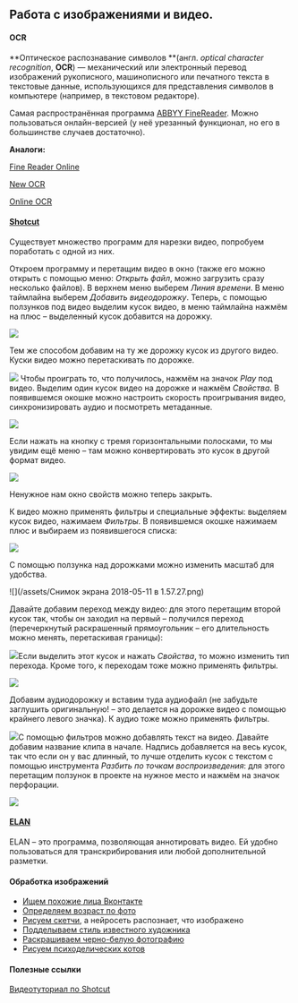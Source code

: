 ## Работа с изображениями и видео.

#### OCR

**Оптическое распознавание символов **\(англ. _optical character recognition_, **OCR**\) — механический или электронный перевод изображений рукописного, машинописного или печатного текста в текстовые данные, использующихся для представления символов в компьютере \(например, в текстовом редакторе\).

Самая распространённая программа [ABBYY FineReader](https://www.abbyy.com/ru-ru/finereader/). Можно пользоваться онлайн-версией \(у неё урезанный функционал, но его в большинстве случаев достаточно\).

**Аналоги:**

[Fine Reader Online](https://finereaderonline.com/ru-ru)

[New OCR](http://www.newocr.com/)

[Online OCR](https://www.onlineocr.net/)

#### [Shotcut](https://www.shotcut.org/download/)

Существует множество программ для нарезки видео, попробуем поработать с одной из них.

Откроем программу и перетащим видео в окно \(также его можно открыть с помощью меню: _Открыть файл_, можно загрузить сразу несколько файлов\). В верхнем меню выберем _Линия времени_. В меню таймлайна выберем _Добавить видеодорожку_. Теперь, с помощью ползунков под видео выделим кусок видео, в меню таймлайна нажмём на плюс – выделенный кусок добавится на дорожку.

![](/assets/rgfedsaimport.png)

Тем же способом добавим на ту же дорожку кусок из другого видео. Куски видео можно перетаскивать по дорожке.

![](/assets/grfdsimport.png) Чтобы проиграть то, что получилось, нажмём на значок _Play_ под видео. Выделим один кусок видео на дорожке и нажмём _Свойства_. В появившемся окошке можно настроить скорость проигрывания видео, синхронизировать аудио и посмотреть метаданные.

![](/assets/gfdsimport.png)

Если нажать на кнопку с тремя горизонтальными полосками, то мы увидим ещё меню – там можно конвертировать это кусок в другой формат видео.

![](/assets/grfdsewimport.png)

Ненужное нам окно свойств можно теперь закрыть.

К видео можно применять фильтры и специальные эффекты: выделяем кусок видео, нажимаем _Фильтры_. В появившемся окошке нажимаем плюс и выбираем из появившегося списка:

![](/assets/erwimport.png)

С помощью ползунка над дорожками можно изменить масштаб для удобства.

![](/assets/Снимок экрана 2018-05-11 в 1.57.27.png)

Давайте добавим переход между видео: для этого перетащим второй кусок так, чтобы он заходил на первый – получился переход \(перечеркнутый раскрашенный прямоугольник – его длительность можно менять, перетаскивая границы\):

![](/assets/grfedsaimport.png)Если выделить этот кусок и нажать _Свойства_, то можно изменить тип перехода. Кроме того, к переходам тоже можно применять фильтры.

![](/assets/yrtewimport.png)

Добавим аудиодорожку и вставим туда аудиофайл \(не забудьте заглушить оригинальную! – это делается на дорожке видео с помощью крайнего левого значка\). К аудио тоже можно применять фильтры.

![](/assets/ugrfiedslimport.png)С помощью фильтров можно добавлять текст на видео. Давайте добавим название клипа в начале. Надпись добавляется на весь кусок, так что если он у вас длинный, то лучше отделить кусок с текстом с помощью инструмента _Разбить по точкам воспроизведения_: для этого перетащим ползунок в проекте на нужное место и нажмём на значок перфорации.

![](/assets/terweaimport.png)

#### [ELAN](https://tla.mpi.nl/tools/tla-tools/elan/)

ELAN – это программа, позволяющая аннотировать видео. Ей удобно пользоваться для транскрибирования или любой дополнительной разметки.

#### Обработка изображений

* [Ищем похожие лица Вконтакте](https://findface.ru/)
* [Определяем возраст по фото](https://how-old.net/)
* [Рисуем скетчи](https://quickdraw.withgoogle.com/#), а нейросеть распознает, что изображено
* [Подделываем стиль известного художника](http://likemo.net/)
* [Раскрашиваем черно-белую фотографию](https://demos.algorithmia.com/colorize-photos/)
* [Рисуем психоделических котов](https://affinelayer.com/pixsrv/)

#### Полезные ссылки

[Видеотуториал по Shotcut](https://www.youtube.com/watch?v=hlDG90sbhQY)


